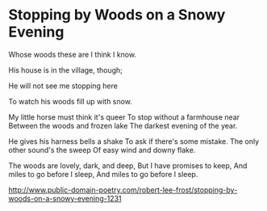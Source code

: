 # Stopping by Woods on a Snowy Evening

Whose woods these are I think I know.

His house is in the village, though;

He will not see me stopping here

To watch his woods fill up with snow.


My little horse must think it's queer
To stop without a farmhouse near
Between the woods and frozen lake
The darkest evening of the year.

He gives his harness bells a shake
To ask if there's some mistake.
The only other sound's the sweep
Of easy wind and downy flake.

The woods are lovely, dark, and deep,
But I have promises to keep,
And miles to go before I sleep,
And miles to go before I sleep.

http://www.public-domain-poetry.com/robert-lee-frost/stopping-by-woods-on-a-snowy-evening-1231 
